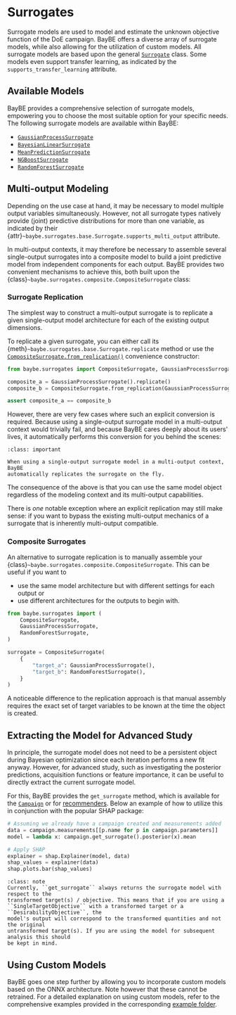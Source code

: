 # Surrogates

Surrogate models are used to model and estimate the unknown objective function of the
DoE campaign. BayBE offers a diverse array of surrogate models, while also allowing for
the utilization of custom models. All surrogate models are based upon the general
[`Surrogate`](baybe.surrogates.base.Surrogate) class. Some models even support transfer
learning, as indicated by the `supports_transfer_learning` attribute.

## Available Models

BayBE provides a comprehensive selection of surrogate models, empowering you to choose
the most suitable option for your specific needs. The following surrogate models are
available within BayBE:

* [`GaussianProcessSurrogate`](baybe.surrogates.gaussian_process.core.GaussianProcessSurrogate)
* [`BayesianLinearSurrogate`](baybe.surrogates.linear.BayesianLinearSurrogate)
* [`MeanPredictionSurrogate`](baybe.surrogates.naive.MeanPredictionSurrogate)
* [`NGBoostSurrogate`](baybe.surrogates.ngboost.NGBoostSurrogate)
* [`RandomForestSurrogate`](baybe.surrogates.random_forest.RandomForestSurrogate)

## Multi-output Modeling
Depending on the use case at hand, it may be necessary to model multiple output
variables simultaneously. However, not all surrogate types natively provide (joint)
predictive distributions for more than one variable, as indicated by their
{attr}`~baybe.surrogates.base.Surrogate.supports_multi_output` attribute. 

In multi-output contexts, it may therefore be necessary to assemble several
single-output surrogates into a composite model to build a joint predictive model from
independent components for each output. BayBE provides two convenient mechanisms to
achieve this, both built upon the
{class}`~baybe.surrogates.composite.CompositeSurrogate` class:

### Surrogate Replication
The simplest way to construct a multi-output surrogate is to replicate a given
single-output model architecture for each of the existing output dimensions.

To replicate a given surrogate, you can either call its 
{meth}`~baybe.surrogates.base.Surrogate.replicate` method or use the
[`CompositeSurrogate.from_replication()`](baybe.surrogates.composite.CompositeSurrogate.from_replication)
convenience constructor:
```python
from baybe.surrogates import CompositeSurrogate, GaussianProcessSurrogate

composite_a = GaussianProcessSurrogate().replicate()
composite_b = CompositeSurrogate.from_replication(GaussianProcessSurrogate())

assert composite_a == composite_b
```

However, there are very few cases where such an explicit conversion is required. Because
using a single-output surrogate model in a multi-output context would trivially fail, and
because BayBE cares deeply about its users' lives, it automatically performs this conversion
for you behind the scenes:
```{admonition} Auto-Replication
:class: important

When using a single-output surrogate model in a multi-output context, BayBE
automatically replicates the surrogate on the fly.
```
The consequence of the above is that you can use the same model object regardless
of the modeling context and its multi-output capabilities.

There is *one* notable exception where an explicit replication may still make
sense: if you want to bypass the existing multi-output mechanics of a surrogate that is
inherently multi-output compatible.

### Composite Surrogates
An alternative to surrogate replication is to manually assemble your
{class}`~baybe.surrogates.composite.CompositeSurrogate`. This can be useful if you want
to
* use the same model architecture but with different settings for each output or
* use different architectures for the outputs to begin with.

```python
from baybe.surrogates import (
    CompositeSurrogate,
    GaussianProcessSurrogate,
    RandomForestSurrogate,
)

surrogate = CompositeSurrogate(
    {
        "target_a": GaussianProcessSurrogate(),
        "target_b": RandomForestSurrogate(),
    }
)
```

A noticeable difference to the replication approach is that manual assembly requires
the exact set of target variables to be known at the time the object is created.



## Extracting the Model for Advanced Study

In principle, the surrogate model does not need to be a persistent object during
Bayesian optimization since each iteration performs a new fit anyway. However, for
advanced study, such as investigating the posterior predictions, acquisition functions
or feature importance, it can be useful to directly extract the current surrogate model.

For this, BayBE provides the ``get_surrogate`` method, which is available for the
[``Campaign``](baybe.campaign.Campaign.get_surrogate) or for 
[recommenders](baybe.recommenders.pure.bayesian.base.BayesianRecommender.get_surrogate).
Below an example of how to utilize this in conjunction with the popular SHAP package:

~~~python
# Assuming we already have a campaign created and measurements added
data = campaign.measurements[[p.name for p in campaign.parameters]]
model = lambda x: campaign.get_surrogate().posterior(x).mean

# Apply SHAP
explainer = shap.Explainer(model, data)
shap_values = explainer(data)
shap.plots.bar(shap_values)
~~~

```{admonition} Current Scalarization Limitations
:class: note
Currently, ``get_surrogate`` always returns the surrogate model with respect to the
transformed target(s) / objective. This means that if you are using a
``SingleTargetObjective`` with a transformed target or a ``DesirabilityObjective``, the
model's output will correspond to the transformed quantities and not the original
untransformed target(s). If you are using the model for subsequent analysis this should
be kept in mind.
```

## Using Custom Models

BayBE goes one step further by allowing you to incorporate custom models based on the
ONNX architecture. Note however that these cannot be retrained. For a detailed
explanation on using custom models, refer to the comprehensive examples provided in the
corresponding [example folder](./../../examples/Custom_Surrogates/Custom_Surrogates).